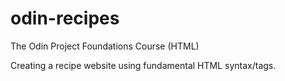 # odin-recipes
The Odin Project Foundations Course (HTML)

Creating a recipe website using fundamental HTML syntax/tags.